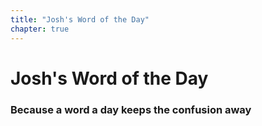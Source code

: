 ```yaml
---
title: "Josh's Word of the Day"
chapter: true
---
```


# Josh's Word of the Day

### Because a word a day keeps the confusion away
